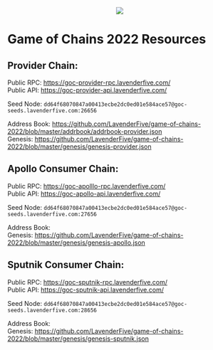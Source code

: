 <p align="center">
  <img src="https://user-images.githubusercontent.com/9121234/190864636-b5047a5b-8f44-42ed-a9de-62095bebd2a3.jpg" />
</p>
  
# Game of Chains 2022 Resources
  
## **Provider Chain**:  
Public RPC: https://goc-provider-rpc.lavenderfive.com/  
Public API: https://goc-provider-api.lavenderfive.com/  
  
Seed Node: `dd64f68070847a00413ecbe2dc0ed01e584ace57@goc-seeds.lavenderfive.com:26656`    
  
Address Book: https://github.com/LavenderFive/game-of-chains-2022/blob/master/addrbook/addrbook-provider.json   
Genesis: https://github.com/LavenderFive/game-of-chains-2022/blob/master/genesis/genesis-provider.json  

## **Apollo Consumer Chain**:  
Public RPC: https://goc-apolllo-rpc.lavenderfive.com/  
Public API: https://goc-apollo-api.lavenderfive.com/  
  
Seed Node: `dd64f68070847a00413ecbe2dc0ed01e584ace57@goc-seeds.lavenderfive.com:27656`    
  
Address Book:   
Genesis: https://github.com/LavenderFive/game-of-chains-2022/blob/master/genesis/genesis-apollo.json  

## **Sputnik Consumer Chain**:  
Public RPC: https://goc-sputnik-rpc.lavenderfive.com/  
Public API: https://goc-sputnik-api.lavenderfive.com/  
  
Seed Node: `dd64f68070847a00413ecbe2dc0ed01e584ace57@goc-seeds.lavenderfive.com:28656`    
  
Address Book:   
Genesis: https://github.com/LavenderFive/game-of-chains-2022/blob/master/genesis/genesis-sputnik.json
